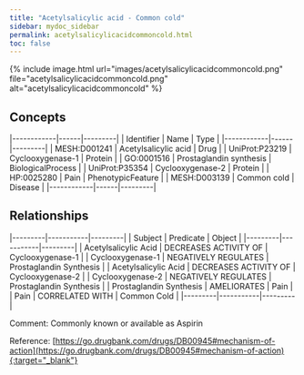 ```yaml
---
title: "Acetylsalicylic acid - Common cold"
sidebar: mydoc_sidebar
permalink: acetylsalicylicacidcommoncold.html
toc: false 
---
```


{% include image.html url="images/acetylsalicylicacidcommoncold.png" file="acetylsalicylicacidcommoncold.png" alt="acetylsalicylicacidcommoncold" %}

## Concepts

|------------|------|---------|
| Identifier | Name | Type    |
|------------|------|---------|
| MESH:D001241 | Acetylsalicylic acid | Drug |
| UniProt:P23219 | Cyclooxygenase-1 | Protein |
| GO:0001516 | Prostaglandin synthesis | BiologicalProcess |
| UniProt:P35354 | Cyclooxygenase-2 | Protein |
| HP:0025280 | Pain | PhenotypicFeature |
| MESH:D003139 | Common cold | Disease |
|------------|------|---------|

## Relationships

|---------|-----------|---------|
| Subject | Predicate | Object  |
|---------|-----------|---------|
| Acetylsalicylic Acid | DECREASES ACTIVITY OF | Cyclooxygenase-1 |
| Cyclooxygenase-1 | NEGATIVELY REGULATES | Prostaglandin Synthesis |
| Acetylsalicylic Acid | DECREASES ACTIVITY OF | Cyclooxygenase-2 |
| Cyclooxygenase-2 | NEGATIVELY REGULATES | Prostaglandin Synthesis |
| Prostaglandin Synthesis | AMELIORATES | Pain |
| Pain | CORRELATED WITH | Common Cold |
|---------|-----------|---------|

Comment: Commonly known or available as Aspirin

Reference: [https://go.drugbank.com/drugs/DB00945#mechanism-of-action](https://go.drugbank.com/drugs/DB00945#mechanism-of-action){:target="_blank"}